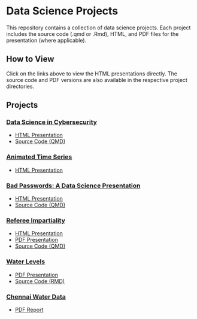 # Data Science Projects

This repository contains a collection of data science projects. Each project includes the source code (.qmd or .Rmd), HTML, and PDF files for the presentation (where applicable).

## How to View

Click on the links above to view the HTML presentations directly. The source code and PDF versions are also available in the respective project directories.

## Projects

### [Data Science in Cybersecurity](https://github.com/uruc/Data-Science/tree/main/Data%20Science-Cybersecurity)

- [HTML Presentation](https://uruc.github.io/Data-Science/Data%20Science-Cybersecurity/DSCC.html)
- [Source Code (QMD)](https://github.com/uruc/Data-Science/blob/main/Data%20Science-Cybersecurity/DSCC.qmd)

### [Animated Time Series](https://github.com/uruc/Data-Science-Projects/tree/main/Animated%20Time%20Series)
- [HTML Presentation](https://uruc.github.io/Data-Science/Animated%20Time%20Series/Multiple-Approaches.html)


### [Bad Passwords: A Data Science Presentation](https://github.com/uruc/Data-Science/tree/main/Bad%20Passwords)

- [HTML Presentation](https://uruc.github.io/Data-Science/Bad%20Passwords/ixt87.html#/title-slide)
- [Source Code (QMD)](https://github.com/uruc/Data-Science/blob/main/Bad%20Passwords/ixt87.qmd)

### [Referee Impartiality](https://github.com/uruc/Data-Science/tree/main/Referee%20Impartiality)

- [HTML Presentation](https://uruc.github.io/Data-Science/Referee%20Impartiality/2308f-454-GradPres-3-ixt87-present.html)
- [PDF Presentation](https://github.com/uruc/Data-Science/blob/main/Referee%20Impartiality/2308f-454-GradPres-3-ixt87-present.pdf)
- [Source Code (QMD)](https://github.com/uruc/Data-Science/blob/main/Referee%20Impartiality/2308f-454-GradPres-3-ixt87-present.qmd)

### [Water Levels](https://github.com/uruc/Data-Science/tree/main/Water%20Levels)

- [PDF Presentation](https://uruc.github.io/Data-Science/Water%20Levels/Proportions-ixt87.pdf)
- [Source Code (RMD)](https://github.com/uruc/Data-Science/blob/main/Water%20Levels/Proportions-ixt87.Rmd)

### [Chennai Water Data](https://github.com/uruc/Data-Science/tree/main/Water%20Levels)

- [PDF Report](https://uruc.github.io/Data-Science/Water%20Levels/Chennai-Water-Data.pdf)




